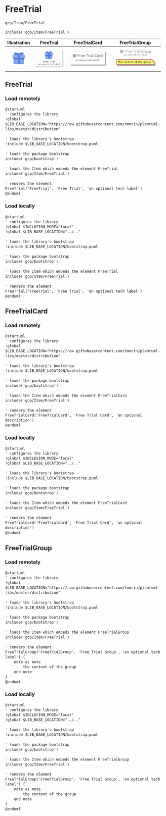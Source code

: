 # FreeTrial


```text
gcp/Item/FreeTrial
```

```text
include('gcp/Item/FreeTrial')
```



| Illustration | FreeTrial | FreeTrialCard | FreeTrialGroup |
| :---: | :---: | :---: | :---: |
| ![illustration for Illustration](../../gcp/Item/FreeTrial.png) | ![illustration for FreeTrial](../../gcp/Item/FreeTrial.Local.png) | ![illustration for FreeTrialCard](../../gcp/Item/FreeTrialCard.Local.png) | ![illustration for FreeTrialGroup](../../gcp/Item/FreeTrialGroup.Local.png) |




## FreeTrial

### Load remotely
```plantuml
@startuml
' configures the library
!global $LIB_BASE_LOCATION="https://raw.githubusercontent.com/tmorin/plantuml-libs/master/distribution"

' loads the library's bootstrap
!include $LIB_BASE_LOCATION/bootstrap.puml

' loads the package bootstrap
include('gcp/bootstrap')

' loads the Item which embeds the element FreeTrial
include('gcp/Item/FreeTrial')

' renders the element
FreeTrial('FreeTrial', 'Free Trial', 'an optional tech label')
@enduml
```

### Load locally
```plantuml
@startuml
' configures the library
!global $INCLUSION_MODE="local"
!global $LIB_BASE_LOCATION="../.."

' loads the library's bootstrap
!include $LIB_BASE_LOCATION/bootstrap.puml

' loads the package bootstrap
include('gcp/bootstrap')

' loads the Item which embeds the element FreeTrial
include('gcp/Item/FreeTrial')

' renders the element
FreeTrial('FreeTrial', 'Free Trial', 'an optional tech label')
@enduml
```

## FreeTrialCard

### Load remotely
```plantuml
@startuml
' configures the library
!global $LIB_BASE_LOCATION="https://raw.githubusercontent.com/tmorin/plantuml-libs/master/distribution"

' loads the library's bootstrap
!include $LIB_BASE_LOCATION/bootstrap.puml

' loads the package bootstrap
include('gcp/bootstrap')

' loads the Item which embeds the element FreeTrialCard
include('gcp/Item/FreeTrial')

' renders the element
FreeTrialCard('FreeTrialCard', 'Free Trial Card', 'an optional description')
@enduml
```

### Load locally
```plantuml
@startuml
' configures the library
!global $INCLUSION_MODE="local"
!global $LIB_BASE_LOCATION="../.."

' loads the library's bootstrap
!include $LIB_BASE_LOCATION/bootstrap.puml

' loads the package bootstrap
include('gcp/bootstrap')

' loads the Item which embeds the element FreeTrialCard
include('gcp/Item/FreeTrial')

' renders the element
FreeTrialCard('FreeTrialCard', 'Free Trial Card', 'an optional description')
@enduml
```

## FreeTrialGroup

### Load remotely
```plantuml
@startuml
' configures the library
!global $LIB_BASE_LOCATION="https://raw.githubusercontent.com/tmorin/plantuml-libs/master/distribution"

' loads the library's bootstrap
!include $LIB_BASE_LOCATION/bootstrap.puml

' loads the package bootstrap
include('gcp/bootstrap')

' loads the Item which embeds the element FreeTrialGroup
include('gcp/Item/FreeTrial')

' renders the element
FreeTrialGroup('FreeTrialGroup', 'Free Trial Group', 'an optional tech label') {
    note as note
        the content of the group
    end note
}
@enduml
```

### Load locally
```plantuml
@startuml
' configures the library
!global $INCLUSION_MODE="local"
!global $LIB_BASE_LOCATION="../.."

' loads the library's bootstrap
!include $LIB_BASE_LOCATION/bootstrap.puml

' loads the package bootstrap
include('gcp/bootstrap')

' loads the Item which embeds the element FreeTrialGroup
include('gcp/Item/FreeTrial')

' renders the element
FreeTrialGroup('FreeTrialGroup', 'Free Trial Group', 'an optional tech label') {
    note as note
        the content of the group
    end note
}
@enduml
```

